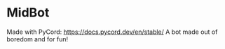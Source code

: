 # MidBot
Made with PyCord: https://docs.pycord.dev/en/stable/
A bot made out of boredom and for fun!
